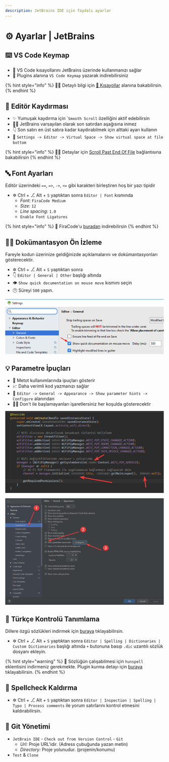 ```yaml
---
description: JetBrains IDE için faydalı ayarlar
---
```


# ⚙️ Ayarlar \| JetBrains

## ⌨️ VS Code Keymap

* 🚀 VS Code kısayollarını JetBrains üzerinde kullanmanızı sağlar
* 🔌 Plugins alanına `VS Code Keymap` yazarak indirebilirsiniz

{% hint style="info" %}
‍🧙‍♂ Detaylı bilgi için [💞 Kısayollar](kisayollar.md#vscode-keymap) alanına bakabilirsin.
{% endhint %}

## 🌌 Editör Kaydırması

* ✨ Yumuşak kaydırma için \``Smooth Scroll` özelliğini aktif edebilirsin
* 👮‍♂️ JetBrains varsayılan olarak son satırdan aşağısına inmez
* 👇 Son satırı en üst satıra kadar kaydırabilmek için alttaki ayarı kullanın
* 🔨 `Settings -> Editor -> Virtual Space -> Show virtual space at file bottom`

{% hint style="info" %}
🧙‍♂️ Detaylar için [Scroll Past End Of File](https://intellij-support.jetbrains.com/hc/en-us/community/posts/205814379/comments/205997989) bağlantısına bakabilirsin
{% endhint %}

## 🔤 Font Ayarları

Editör üzerindeki `==`, `=>`, `->`, `<=` gibi karakteri birleştiren hoş bir yazı tipidir

* ✲ Ctrl + ⎇ Alt + `S` yaptıktan sonra `Editor | Font` kısmında
  * _Font:_ `FiraCode Medium`
  * _Size:_ `12`
  * _Line spacing:_ `1.0`
  * `Enable Font Ligatures`

{% hint style="info" %}
🚀 FiraCode'u [buradan](https://github.com/tonsky/FiraCode#solution) indirebilirsin
{% endhint %}

## 🕵️‍♂️ Dokümantasyon Ön İzleme

Fareyle kodun üzerinize geldiğinizde açıklamalarını ve dokümantasyonları gösterecektir.

*  ✲ Ctrl + ⎇ Alt + `S` yaptıktan sonra
* 👇  `Editor | General | Other` başlığı altında 
* 👁️ `Show quick documentation on mouse move` kısmını seçin 
* 🕐 Süreyi `500` yapın.

![](../../.gitbook/assets/image%20%28102%29.png)

## 💡 Parametre İpuçları

* 💠 Metot kullanımlarında ipuçları gösterir
* 📈 Daha verimli kod yazmanızı sağlar
* 🔨 `Editor -> General -> Appearance -> Show parameter hints -> Configure` alanından
* 💁‍♂️ Don't ile başlamayanları işaretlersiniz her koşulda gösterecektir

![](../../.gitbook/assets/image%20%2884%29.png)

![](../../.gitbook/assets/image%20%2833%29.png)

## 📖 Türkçe Kontrolü Tanımlama

Dillere özgü sözlükleri indirmek için [buraya](https://drive.google.com/open?id=1UAGLGvwv_zLBzH7zH1oGRvYhzzP67M4k) tıklayabilirsin.

* ✲ Ctrl + ⎇ Alt + `S` yaptıktan sonra `Editor | Spelling | Dictionaries | Custom Dictionaries` başlığı altında `+` butonuna basıp `.dic` uzantılı sözlük dosyanı ekleyin.

{% hint style="warning" %}
📢 Sözlüğün çalışabilmesi için `hunspell` eklentisini indirmeniz gerekmekte. Plugin kurma detayı için [buraya](https://www.jetbrains.com/help/idea/managing-plugins.html) tıklayabilirsin.
{% endhint %}

## 🧐 Spellcheck Kaldırma

* ✲ Ctrl + ⎇ Alt + `S` yaptıktan sonra `Editor | Inspection | Spelling | Typo | Process comments` ile yorum satırlarını kontrol etmesini kaldırabilirsin.

## 🔀 Git Yönetimi

* `JetBrain IDE` - `Check out from Version Control` - `Git`
  * _Url:_ Proje URL'idir. \(Adress çubuğunda yazan metin\)
  * _Directory:_ Proje yolunudur. \(projenin/konumu\)
* `Test` & `Clone`

